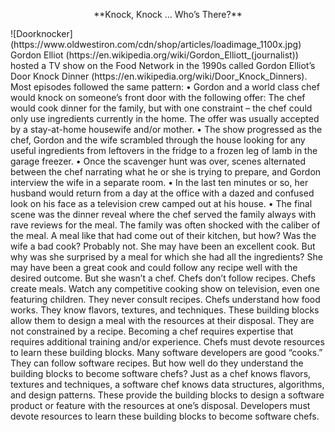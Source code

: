 <p align=center>
  **Knock, Knock … Who’s There?**
</p>
![Doorknocker](https://www.oldwestiron.com/cdn/shop/articles/loadimage_1100x.jpg)
Gordon Elliot (https://en.wikipedia.org/wiki/Gordon_Elliott_(journalist)) hosted a TV show on the Food Network in the 1990s called Gordon Elliot’s Door Knock Dinner (https://en.wikipedia.org/wiki/Door_Knock_Dinners). Most episodes followed the same pattern:
•	Gordon and a world class chef would knock on someone’s front door with the following offer: The chef would cook dinner for the family, but with one constraint – the chef could only use ingredients currently in the home. The offer was usually accepted by a stay-at-home housewife and/or mother.
•	The show progressed as the chef, Gordon and the wife scrambled through the house looking for any useful ingredients from leftovers in the fridge to a frozen leg of lamb in the garage freezer.
•	Once the scavenger hunt was over, scenes alternated between the chef narrating what he or she is trying to prepare, and Gordon interview the wife in a separate room.
•	In the last ten minutes or so, her husband would return from a day at the office with a dazed and confused look on his face as a television crew camped out at his house.
•	The final scene was the dinner reveal where the chef served the family always with rave reviews for the meal.
The family was often shocked with the caliber of the meal. A meal like that had come out of their kitchen, but how? Was the wife a bad cook? Probably not. She may have been an excellent cook. But why was she surprised by a meal for which she had all the ingredients?
She may have been a great cook and could follow any recipe well with the desired outcome. But she wasn’t a chef. Chefs don’t follow recipes. Chefs create meals. Watch any competitive cooking show on television, even one featuring children. They never consult recipes.
Chefs understand how food works. They know flavors, textures, and techniques. These building blocks allow them to design a meal with the resources at their disposal. They are not constrained by a recipe.
Becoming a chef requires expertise that requires additional training and/or experience. Chefs must devote resources to learn these building blocks.
Many software developers are good “cooks.” They can follow software recipes. But how well do they understand the building blocks to become software chefs?
Just as a chef knows flavors, textures and techniques, a software chef knows data structures, algorithms, and design patterns. These provide the building blocks to design a software product or feature with the resources at one’s disposal. Developers must devote resources to learn these building blocks to become software chefs.

